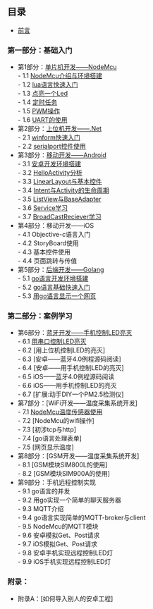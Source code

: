 ## 目录
- [前言](preface.md)

### 第一部分：基础入门
- 第1部分：[单片机开发——NodeMcu](1.0.md)  
        - 1.1 [NodeMcu介绍与环境搭建](1.1.md)  
        - 1.2 [lua语言快速入门](1.2.md)  
        - 1.3 [点亮一个Led](1.3.md)  
        - 1.4 [定时任务](1.4.md)  
        - 1.5 [PWM操作](1.5.md)  
        - 1.6 [UART的使用](1.6.md)  
- 第2部分：[上位机开发——.Net](2.0.md)  
        - 2.1 [winform快速入门](2.1.md)  
        - 2.2 [serialport控件使用](2.2.md)  
- 第3部分：[移动开发——Android](3.0.md)  
        - 3.1 [安卓开发环境搭建](3.1.md)  
        - 3.2 [HelloActivity分析](3.2.md)  
        - 3.3 [LinearLayout与基本控件](3.3.md)  
        - 3.4 [Intent与Activity的生命周期](3.4.md)  
        - 3.5 [ListView与BaseAdapter](3.5.md)  
        - 3.6 [Service学习](3.6.md)  
        - 3.7 [BroadCastReciever学习](3.7.md)  
- 第4部分：移动开发——iOS  
        - 4.1 Objective-c语言入门  
        - 4.2 StoryBoard使用  
        - 4.3 基本控件使用  
        - 4.4 页面跳转与传值  
- 第5部分：[后端开发——Golang](5.0.md)  
        - 5.1 [go语言开发环境搭建](5.1.md)  
        - 5.2 [go语言基础快速入门](5.2.md)  
        - 5.3 [用go语言显示一个网页](5.3.md)  

### 第二部分：案例学习
- 第6部分：[蓝牙开发——手机控制LED亮灭](6.0.md)  
        - 6.1 [用串口控制LED亮灭](6.1.md)  
        - 6.2 [用上位机控制LED的亮灭]  
        - 6.3 [安卓——蓝牙4.0例程源码阅读]  
        - 6.4 [安卓——用手机控制LED的亮灭]  
        - 6.5 iOS——蓝牙4.0例程源码阅读  
        - 6.6 iOS——用手机控制LED的亮灭  
        - 6.7 [扩展:动手DIY一个PM2.5检测仪]
- 第7部分：[WiFi开发——温度采集系统开发]  
        - 7.1 [NodeMcu温度传感器使用](7.1.md)  
        - 7.2 [NodeMcu的wifi操作]  
        - 7.3 [初涉tcp与http]  
        - 7.4 [go语言处理表单]  
        - 7.5 [网页显示温度]  
- 第8部分：[GSM开发——温度采集系统开发]  
        - 8.1 [GSM模块SIM800L的使用]  
        - 8.2 [GSM模块SIM900A的使用]  
- 第9部分：手机远程控制实现  
        - 9.1 go语言的并发  
        - 9.2 用go实现一个简单的聊天服务器  
        - 9.3 MQTT介绍  
        - 9.4 go语言实现简单的MQTT-broker与client  
        - 9.5 NodeMcu的MQTT模块  
        - 9.6 安卓模拟Get、Post请求  
        - 9.7 iOS模拟Get、Post请求  
        - 9.8 安卓手机实现远程控制LED灯  
        - 9.9 iOS手机实现远程控制LED灯  
### 附录：
- 附录A：[如何导入别人的安卓工程]  